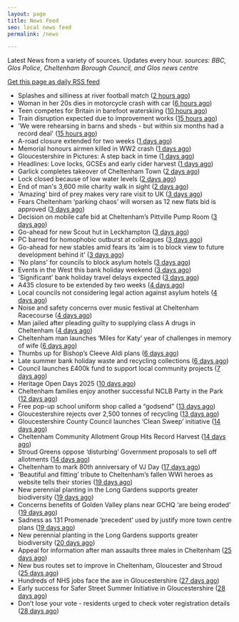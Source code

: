```yaml
---
layout: page
title: News Feed
seo: local news feed
permalink: /news

---
```


Latest News from a variety of sources. Updates every hour.
_sources: BBC, Glos Police, Cheltenham Borough Council, and Glos news centre_

[Get this page as daily RSS feed](/daily.rss)

<!-- news_marker starts -->
- Splashes and silliness at river football match ([2 hours ago](https://www.bbc.com/news/articles/c8e1201lgedo?at_medium=RSS&at_campaign=rss))
- Woman in her 20s dies in motorcycle crash with car ([6 hours ago](https://www.bbc.com/news/articles/c9vd22kp732o?at_medium=RSS&at_campaign=rss))
- Teen competes for Britain in barefoot waterskiing ([10 hours ago](https://www.bbc.com/news/articles/cn5e9p31yg4o?at_medium=RSS&at_campaign=rss))
- Train disruption expected due to improvement works ([15 hours ago](https://www.bbc.com/news/articles/cx29e22y4l5o?at_medium=RSS&at_campaign=rss))
- 'We were rehearsing in barns and sheds - but within six months had a record deal' ([15 hours ago](https://www.bbc.com/news/articles/c80dj0142e5o?at_medium=RSS&at_campaign=rss))
- A-road closure extended for two weeks ([1 days ago](https://www.bbc.com/news/articles/cpqv3lynex4o?at_medium=RSS&at_campaign=rss))
- Memorial honours airmen killed in WW2 crash ([1 days ago](https://www.bbc.com/news/articles/c39d2pymj12o?at_medium=RSS&at_campaign=rss))
- Gloucestershire in Pictures: A step back in time ([1 days ago](https://www.bbc.com/news/articles/cpdjy77n083o?at_medium=RSS&at_campaign=rss))
- Headlines: Love locks, GCSEs and early cider harvest ([1 days ago](https://www.bbc.com/news/articles/czd070ny8gyo?at_medium=RSS&at_campaign=rss))
- Garlick completes takeover of Cheltenham Town ([2 days ago](https://www.bbc.com/sport/football/articles/clymmvjj263o?at_medium=RSS&at_campaign=rss))
- Lock closed because of low water levels ([2 days ago](https://www.bbc.com/news/articles/cvgpl0lv051o?at_medium=RSS&at_campaign=rss))
- End of man's 3,600 mile charity walk in sight ([2 days ago](https://www.bbc.com/news/articles/cm21kjzg1x1o?at_medium=RSS&at_campaign=rss))
- 'Amazing' bird of prey makes very rare visit to UK ([3 days ago](https://www.bbc.com/news/articles/c14g20k203no?at_medium=RSS&at_campaign=rss))
- Fears Cheltenham ‘parking chaos’ will worsen as 12 new flats bid is approved ([3 days ago](https://gloucesternewscentre.co.uk/fears-cheltenham-parking-chaos-will-worsen-as-12-new-flats-bid-is-approved/))
- Decision on mobile cafe bid at Cheltenham’s Pittville Pump Room ([3 days ago](https://gloucesternewscentre.co.uk/decision-on-mobile-cafe-bid-at-cheltenhams-pittville-pump-room/))
- Go-ahead for new Scout hut in Leckhampton ([3 days ago](https://gloucesternewscentre.co.uk/go-ahead-for-new-scout-hut-in-leckhampton/))
- PC barred for homophobic outburst at colleagues ([3 days ago](https://www.bbc.com/news/articles/ckglpzlevg3o?at_medium=RSS&at_campaign=rss))
- Go-ahead for new stables amid fears its ‘aim is to block view to future development behind it’ ([3 days ago](https://gloucesternewscentre.co.uk/go-ahead-for-new-stables-amid-fears-its-aim-is-to-block-view-to-future-development-behind-it/))
- 'No plans' for councils to block asylum hotels ([3 days ago](https://www.bbc.com/news/articles/cn85d87lw8xo?at_medium=RSS&at_campaign=rss))
- Events in the West this bank holiday weekend ([3 days ago](https://www.bbc.com/news/articles/cvgn1yk973po?at_medium=RSS&at_campaign=rss))
- 'Significant' bank holiday travel delays expected ([3 days ago](https://www.bbc.com/news/articles/cn72j55m2y2o?at_medium=RSS&at_campaign=rss))
- A435 closure to be extended by two weeks ([4 days ago](https://gloucesternewscentre.co.uk/a435-closure-to-be-extended-by-two-weeks/))
- Local councils not considering legal action against asylum hotels ([4 days ago](https://gloucesternewscentre.co.uk/local-councils-not-considering-legal-action-against-asylum-hotels/))
- Noise and safety concerns over music festival at Cheltenham Racecourse ([4 days ago](https://gloucesternewscentre.co.uk/noise-and-safety-concerns-over-music-festival-at-cheltenham-racecourse/))
- Man jailed after pleading guilty to supplying class A drugs in Cheltenham ([4 days ago](https://gloucesternewscentre.co.uk/man-jailed-after-pleading-guilty-to-supplying-class-a-drugs-in-cheltenham/))
- Cheltenham man launches ‘Miles for Katy’ year of challenges in memory of wife ([6 days ago](https://gloucesternewscentre.co.uk/cheltenham-man-launches-miles-for-katy-year-of-challenges-in-memory-of-wife/))
- Thumbs up for Bishop’s Cleeve Aldi plans ([6 days ago](https://gloucesternewscentre.co.uk/thumbs-up-for-bishops-cleeve-aldi-plans/))
- Late summer bank holiday waste and recycling collections ([6 days ago](https://www.cheltenham.gov.uk/news/article/3042/late_summer_bank_holiday_waste_and_recycling_collections))
- Council launches £400k fund to support local community projects ([7 days ago](https://gloucesternewscentre.co.uk/council-launches-400k-fund-to-support-local-community-projects/))
- Heritage Open Days 2025 ([10 days ago](https://www.cheltenham.gov.uk/news/article/3041/heritage_open_days_2025))
- Cheltenham families enjoy another successful NCLB Party in the Park ([12 days ago](https://www.cheltenham.gov.uk/news/article/3040/cheltenham_families_enjoy_another_successful_nclb_party_in_the_park))
- Free pop-up school uniform shop called a “godsend” ([13 days ago](https://www.bbc.co.uk/sounds/play/p0lwhv8j?at_medium=RSS&at_campaign=rss))
- Gloucestershire rejects over 2,500 tonnes of recycling ([13 days ago](https://www.bbc.co.uk/sounds/play/p0lwhp89?at_medium=RSS&at_campaign=rss))
- Gloucestershire County Council launches ‘Clean Sweep’ initiative ([14 days ago](https://gloucesternewscentre.co.uk/gloucestershire-county-council-launches-clean-sweep-initiative/))
- Cheltenham Community Allotment Group Hits Record Harvest ([14 days ago](https://gloucesternewscentre.co.uk/cheltenham-community-allotment-group-hits-record-harvest/))
- Stroud Greens oppose ‘disturbing’ Government proposals to sell off allotments ([14 days ago](https://gloucesternewscentre.co.uk/stroud-greens-oppose-disturbing-government-proposals-to-sell-off-allotments/))
- Cheltenham to mark 80th anniversary of VJ Day ([17 days ago](https://www.cheltenham.gov.uk/news/article/3039/cheltenham_to_mark_80th_anniversary_of_vj_day))
- ‘Beautiful and fitting’ tribute to Cheltenham’s fallen WWI heroes as website tells their stories ([19 days ago](https://gloucesternewscentre.co.uk/beautiful-and-fitting-tribute-to-cheltenhams-fallen-wwi-heroes-as-website-tells-their-stories/))
- New perennial planting in the Long Gardens supports greater biodiversity ([19 days ago](https://gloucesternewscentre.co.uk/new-perennial-planting-in-the-long-gardens-supports-greater-biodiversity/))
- Concerns benefits of Golden Valley plans near GCHQ ‘are being eroded’ ([19 days ago](https://gloucesternewscentre.co.uk/concerns-benefits-of-golden-valley-plans-near-gchq-are-being-eroded/))
- Sadness as 131 Promenade ‘precedent’ used by justify more town centre plans ([19 days ago](https://gloucesternewscentre.co.uk/sadness-as-131-promenade-precedent-used-by-justify-more-town-centre-plans/))
- New perennial planting in the Long Gardens supports greater biodiversity ([20 days ago](https://www.cheltenham.gov.uk/news/article/3038/new_perennial_planting_in_the_long_gardens_supports_greater_biodiversity))
- Appeal for information after man assaults three males in Cheltenham ([25 days ago](https://gloucesternewscentre.co.uk/appeal-for-information-after-man-assaults-three-males-in-cheltenham/))
- New bus routes set to improve in Cheltenham, Gloucester and Stroud ([25 days ago](https://gloucesternewscentre.co.uk/new-bus-routes-set-to-improve-in-cheltenham-gloucester-and-stroud/))
- Hundreds of NHS jobs face the axe in Gloucestershire ([27 days ago](https://gloucesternewscentre.co.uk/hundreds-of-nhs-jobs-face-the-axe-in-gloucestershire/))
- Early success for Safer Street Summer Initiative in Gloucestershire ([28 days ago](https://gloucesternewscentre.co.uk/early-success-for-safer-street-summer-initiative-in-gloucestershire/))
- Don’t lose your vote - residents urged to check voter registration details ([28 days ago](https://www.cheltenham.gov.uk/news/article/3037/dont_lose_your_vote_-_residents_urged_to_check_voter_registration_details))

<!-- news_marker ends -->
